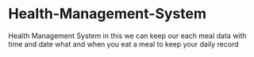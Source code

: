 # Health-Management-System
Health Management System in this we can keep our each meal data with time and date  what and when you eat a meal to keep your daily record
